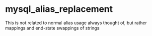 # mysql_alias_replacement

This is not related to normal alias usage always thought of, but rather mappings and end-state swappings of strings

